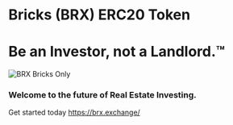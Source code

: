 # Bricks (BRX) ERC20 Token

# Be an Investor, not a Landlord.:tm:
![BRX Bricks Only](https://github.com/CointinuumBRX/BRX-ERC20/assets/83500098/26b6afb4-129f-47ce-92b4-8d747b64af2c)
### Welcome to the future of Real Estate Investing.
Get started today https://brx.exchange/
